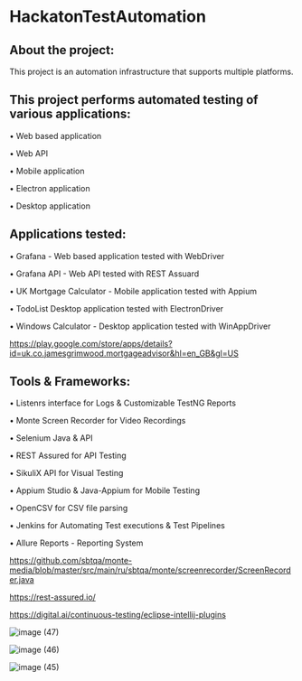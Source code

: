 
# HackatonTestAutomation

## About the project:

This project is an automation infrastructure that supports multiple platforms.

## This project performs automated testing of various applications:

•	Web based application

•	Web API

•	Mobile application

•	Electron application

•	Desktop application

## Applications tested:

•	Grafana - Web based application tested with WebDriver

•	Grafana API - Web API tested with REST Assuard

•	UK Mortgage Calculator - Mobile application tested with Appium

•	TodoList Desktop application tested with ElectronDriver

•	Windows Calculator - Desktop application tested with WinAppDriver

https://play.google.com/store/apps/details?id=uk.co.jamesgrimwood.mortgageadvisor&hl=en_GB&gl=US

## Tools & Frameworks:

•	Listenrs interface for Logs & Customizable TestNG Reports

•	Monte Screen Recorder for Video Recordings

•	Selenium Java & API

•	REST Assured for API Testing

•	SikuliX API for Visual Testing

•	Appium Studio & Java-Appium for Mobile Testing

•	OpenCSV for CSV file parsing

•	Jenkins for Automating Test executions & Test Pipelines

•	Allure Reports - Reporting System

https://github.com/sbtqa/monte-media/blob/master/src/main/ru/sbtqa/monte/screenrecorder/ScreenRecorder.java

https://rest-assured.io/

https://digital.ai/continuous-testing/eclipse-intellij-plugins

![image (47)](https://user-images.githubusercontent.com/73168263/144319854-709747c9-77fc-49cf-b518-7478eb0b09b0.png)

![image (46)](https://user-images.githubusercontent.com/73168263/144319862-28e3ea3e-1c15-4631-be82-69cf5b1a9c32.png)

![image (45)](https://user-images.githubusercontent.com/73168263/144319866-82cf863b-7011-40fa-a2a6-9f7adcf15670.png)

